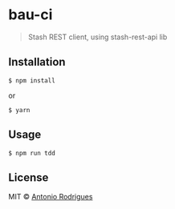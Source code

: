 # bau-ci

> Stash REST client, using stash-rest-api lib

## Installation

```
$ npm install
```
or
```
$ yarn
```

## Usage
```
$ npm run tdd
```

## License
MIT © [Antonio Rodrigues](http://github.com/antonio-rodrigues)
